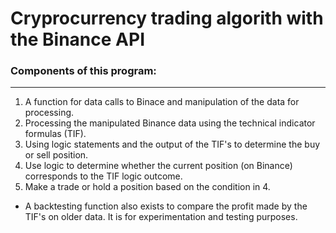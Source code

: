 # Cryprocurrency trading algorith with the Binance API

### Components of this program:
---
1. A function for data calls to Binace and manipulation of the data for processing.
2. Processing the manipulated Binance data using the technical indicator formulas (TIF).
3. Using logic statements and the output of the TIF's to determine the buy or sell position.
4. Use logic to determine whether the current position (on Binance) corresponds to the TIF logic outcome.
5. Make a trade or hold a position based on the condition in 4.

* A backtesting function also exists to compare the profit made by the TIF's on older data. It is for experimentation and testing purposes.
